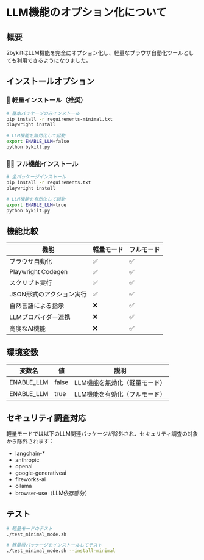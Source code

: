 # LLM機能のオプション化について

## 概要

2bykiltはLLM機能を完全にオプション化し、軽量なブラウザ自動化ツールとしても利用できるようになりました。

## インストールオプション

### 🔧 軽量インストール（推奨）
```bash
# 基本パッケージのみインストール
pip install -r requirements-minimal.txt
playwright install

# LLM機能を無効化して起動
export ENABLE_LLM=false
python bykilt.py
```

### 🧙‍♂️ フル機能インストール
```bash
# 全パッケージインストール
pip install -r requirements.txt
playwright install

# LLM機能を有効化して起動
export ENABLE_LLM=true
python bykilt.py
```

## 機能比較

| 機能 | 軽量モード | フルモード |
|------|------------|------------|
| ブラウザ自動化 | ✅ | ✅ |
| Playwright Codegen | ✅ | ✅ |
| スクリプト実行 | ✅ | ✅ |
| JSON形式のアクション実行 | ✅ | ✅ |
| 自然言語による指示 | ❌ | ✅ |
| LLMプロバイダー連携 | ❌ | ✅ |
| 高度なAI機能 | ❌ | ✅ |

## 環境変数

| 変数名 | 値 | 説明 |
|--------|-----|------|
| ENABLE_LLM | false | LLM機能を無効化（軽量モード） |
| ENABLE_LLM | true | LLM機能を有効化（フルモード） |

## セキュリティ調査対応

軽量モードでは以下のLLM関連パッケージが除外され、セキュリティ調査の対象から除外されます：

- langchain-*
- anthropic
- openai
- google-generativeai
- fireworks-ai
- ollama
- browser-use（LLM依存部分）

## テスト

```bash
# 軽量モードのテスト
./test_minimal_mode.sh

# 軽量版パッケージをインストールしてテスト
./test_minimal_mode.sh --install-minimal
```
